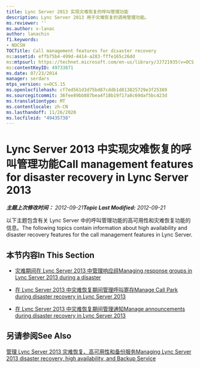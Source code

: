 ```yaml
---
title: Lync Server 2013 实现灾难恢复的呼叫管理功能
description: Lync Server 2013 用于灾难恢复的调用管理功能。
ms.reviewer: ''
ms.author: v-lanac
author: lanachin
f1.keywords:
- NOCSH
TOCTitle: Call management features for disaster recovery
ms:assetid: effb75b4-499d-4414-a283-fffe165c26dd
ms:mtpsurl: https://technet.microsoft.com/en-us/library/JJ721935(v=OCS.15)
ms:contentKeyID: 49733871
ms.date: 07/23/2014
manager: serdars
mtps_version: v=OCS.15
ms.openlocfilehash: cf7ed561d3d75bd87cddb1d813825729e3f25389
ms.sourcegitcommit: 36fee89bb887bea4f18b19f17a8c69daf5bc423d
ms.translationtype: MT
ms.contentlocale: zh-CN
ms.lasthandoff: 11/26/2020
ms.locfileid: "49435738"
---
```

# <a name="call-management-features-for-disaster-recovery-in-lync-server-2013"></a><span data-ttu-id="0db10-103">Lync Server 2013 中实现灾难恢复的呼叫管理功能</span><span class="sxs-lookup"><span data-stu-id="0db10-103">Call management features for disaster recovery in Lync Server 2013</span></span>

<div data-xmlns="http://www.w3.org/1999/xhtml">

<div class="topic" data-xmlns="http://www.w3.org/1999/xhtml" data-msxsl="urn:schemas-microsoft-com:xslt" data-cs="https://msdn.microsoft.com/">

<div data-asp="https://msdn2.microsoft.com/asp">



</div>

<div id="mainSection">

<div id="mainBody"><span data-ttu-id="0db10-104">

<span> </span></span><span class="sxs-lookup"><span data-stu-id="0db10-104">

<span> </span></span></span>

<span data-ttu-id="0db10-105">_**主题上次修改时间：** 2012-09-21_</span><span class="sxs-lookup"><span data-stu-id="0db10-105">_**Topic Last Modified:** 2012-09-21_</span></span>

<span data-ttu-id="0db10-106">以下主题包含有关 Lync Server 中的呼叫管理功能的高可用性和灾难恢复功能的信息。</span><span class="sxs-lookup"><span data-stu-id="0db10-106">The following topics contain information about high availability and disaster recovery features for the call management features in Lync Server.</span></span>

<div>

## <a name="in-this-section"></a><span data-ttu-id="0db10-107">本节内容</span><span class="sxs-lookup"><span data-stu-id="0db10-107">In This Section</span></span>

  - [<span data-ttu-id="0db10-108">灾难期间在 Lync Server 2013 中管理响应组</span><span class="sxs-lookup"><span data-stu-id="0db10-108">Managing response groups in Lync Server 2013 during a disaster</span></span>](lync-server-2013-managing-response-groups-during-a-disaster.md)

  - [<span data-ttu-id="0db10-109">在 Lync Server 2013 中灾难恢复期间管理呼叫寄存</span><span class="sxs-lookup"><span data-stu-id="0db10-109">Manage Call Park during disaster recovery in Lync Server 2013</span></span>](lync-server-2013-manage-call-park-during-disaster-recovery.md)

  - [<span data-ttu-id="0db10-110">在 Lync Server 2013 中灾难恢复期间管理通知</span><span class="sxs-lookup"><span data-stu-id="0db10-110">Manage announcements during disaster recovery in Lync Server 2013</span></span>](lync-server-2013-manage-announcements-during-disaster-recovery.md)

</div>

<div>

## <a name="see-also"></a><span data-ttu-id="0db10-111">另请参阅</span><span class="sxs-lookup"><span data-stu-id="0db10-111">See Also</span></span>


[<span data-ttu-id="0db10-112">管理 Lync Server 2013 灾难恢复、高可用性和备份服务</span><span class="sxs-lookup"><span data-stu-id="0db10-112">Managing Lync Server 2013 disaster recovery, high availability, and Backup Service</span></span>](lync-server-2013-managing-lync-server-disaster-recovery-high-availability-and-backup-service.md)  
  

<span data-ttu-id="0db10-113"></div>

</div>

<span> </span>

</div>

</div>

</span><span class="sxs-lookup"><span data-stu-id="0db10-113"></div>

</div>

<span> </span>

</div>

</div>

</span></span></div>

